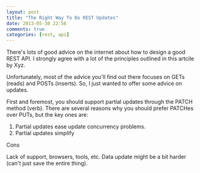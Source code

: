 ```yaml
---
layout: post
title: "The Right Way To Do REST Updates"
date: 2013-05-30 22:56
comments: true
categories: [rest, api]
---
```


There's lots of good advice on the internet about how to design a good REST API. I strongly agree with a lot of the principles outlined in this artcile by Xyz.

Unfortunately, most of the advice you'll find out there focuses on GETs (reads) and POSTs (inserts). So, I just wanted to offer some advice on updates.

First and foremost, you should support partial updates through the PATCH method (verb). There are several reasons why you should prefer PATCHes over PUTs, but the key ones are:

1. Partial updates ease update concurrency problems.
2. Partial updates simplify

Cons

Lack of support, browsers, tools, etc.
Data update might be a bit harder (can't just save the entire thing).